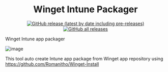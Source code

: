 <div align="center">

# Winget Intune Packager
[![GitHub release (latest by date including pre-releases)](https://img.shields.io/github/v/release/Romanitho/WingetIntunePackager?include_prereleases&label=Latest%20Version&style=flat-square)](https://github.com/Romanitho/WingetIntunePackager/releases)<br>
[![GitHub all releases](https://img.shields.io/github/downloads/Romanitho/WingetIntunePackager/total?label=Total%20downloads&style=flat-square)](https://somsubhra.github.io/github-release-stats/?username=Romanitho&repository=WingetIntunePackager&page=1&per_page=1000)

</div>

Winget Intune app packager

![image](https://user-images.githubusercontent.com/96626929/229953293-937dc902-d1d7-4fdb-8146-03d3052a584a.png)

This tool auto create Intune app package from Winget app repository using https://github.com/Romanitho/Winget-Install
